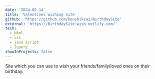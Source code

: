 ```yaml
---
date: '2024-02-14'
title: 'Valentines wishing site'
github: 'https://github.com/koushikrai/BirthdaySite'
external: 'https://BirthdaySite-wish.netlify.com/'
tech:
  - Html
  - css
  - java Script
  - Jquery
showInProjects: false
---
```


Site which you can use to wish your friends/family/loved ones on their birthday.
